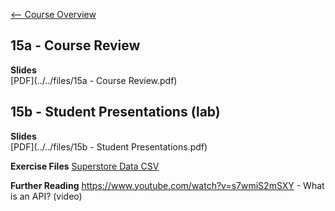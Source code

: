 [<-- Course Overview](../../1-Overview/overview.md)
## 15a - Course Review

**Slides**  
[PDF](../../files/15a - Course Review.pdf)

## 15b - Student Presentations (lab)

**Slides**  
[PDF](../../files/15b - Student Presentations.pdf)

**Exercise Files**
[Superstore Data CSV](../../files/superstore.xls)

**Further Reading**
https://www.youtube.com/watch?v=s7wmiS2mSXY - What is an API? (video)
